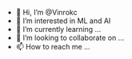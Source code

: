 - 👋 Hi, I’m @Vinrokc
- 👀 I’m interested in ML and AI 
- 🌱 I’m currently learning ...
- 💞️ I’m looking to collaborate on ...
- 📫 How to reach me ...

<!---
RK is a ✨ special ✨ repository because its `README.md` (this file) appears on your GitHub profile.
You can click the Preview link to take a look at your changes.
--->
